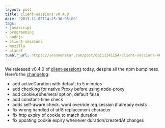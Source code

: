 ```yaml
---
layout: post
title: client-sessions v0.4.0
date: '2013-11-05T14:25:36-05:00'
tags:
- javascript
- programming
- nodejs
- client-sessions
- mozilla
- planet
tumblr_url: https://seanmonstar.com/post/66111341154/client-sessions-v0-4-0
---
```

We released v0.4.0 of [client-sessions](https://npmjs.org/package/client-sessions) today, despite all the npm bumpiness. Here’s the [changelog](https://github.com/mozilla/node-client-sessions/releases/tag/v0.4.0):

- add activeDuration with default to 5 minutes
- add checking for native Proxy before using node-proxy
- add cookie.ephemeral option, default false
- add constant-time check
- adds self-aware check. wont override req.session if already exists
- fix wrong handled of utf8 replacement character
- fix http expiry of cookie to match duration
- fix updating cookie expiry whenever duration/createdAt changes

